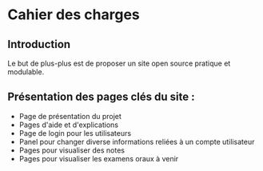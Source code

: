 # Cahier des charges

## Introduction
Le but de plus-plus est de proposer un site open source pratique et modulable.


## Présentation des pages clés du site :
- Page de présentation du projet
- Pages d'aide et d'explications
- Page de login pour les utilisateurs
- Panel pour changer diverse informations reliées à un compte utilisateur
- Pages pour visualiser des notes 
- Pages pour visualiser les examens oraux à venir


